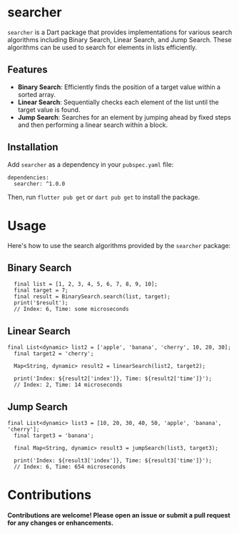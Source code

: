 # searcher

`searcher` is a Dart package that provides implementations for various search algorithms including Binary Search, Linear Search, and Jump Search. These algorithms can be used to search for elements in lists efficiently.

## Features

- **Binary Search**: Efficiently finds the position of a target value within a sorted array.
- **Linear Search**: Sequentially checks each element of the list until the target value is found.
- **Jump Search**: Searches for an element by jumping ahead by fixed steps and then performing a linear search within a block.

## Installation

Add `searcher` as a dependency in your `pubspec.yaml` file:

```
dependencies:
  searcher: ^1.0.0
```

Then, run `flutter pub get` or `dart pub get` to install the package.

# Usage
Here's how to use the search algorithms provided by the `searcher` package:

## Binary Search
```
  final list = [1, 2, 3, 4, 5, 6, 7, 8, 9, 10];
  final target = 7;
  final result = BinarySearch.search(list, target);
  print('$result');
  // Index: 6, Time: some microseconds
```

## Linear Search
```
final List<dynamic> list2 = ['apple', 'banana', 'cherry', 10, 20, 30];
  final target2 = 'cherry';

  Map<String, dynamic> result2 = linearSearch(list2, target2);

  print('Index: ${result2['index']}, Time: ${result2['time']}');
  // Index: 2, Time: 14 microseconds
```

## Jump Search
```
final List<dynamic> list3 = [10, 20, 30, 40, 50, 'apple', 'banana', 'cherry'];
  final target3 = 'banana';

  final Map<String, dynamic> result3 = jumpSearch(list3, target3);

  print('Index: ${result3['index']}, Time: ${result3['time']}');
  // Index: 6, Time: 654 microseconds
```


# Contributions
#### Contributions are welcome! Please open an issue or submit a pull request for any changes or enhancements.